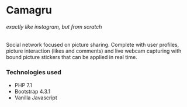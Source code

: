 # Camagru
###### *exactly like instagram, but from scratch*

Social network focused on picture sharing. Complete with user profiles, picture interaction (likes and comments) and live webcam capturing with bound picture stickers that can be applied in real time.

### Technologies used
* PHP 7.1
* Bootstrap 4.3.1
* Vanilla Javascript
